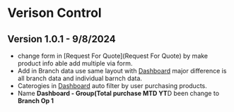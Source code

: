 # Verison Control
## Version 1.0.1 - 9/8/2024
- change form in [Request For Quote](Request For Quote) by make product info able add multiple via form.
- Add in Branch data use same layout with [Dashboard](dashboard) major difference is all branch data and individual barnch data.
- Caterogies in [Dashboard](dashboard) auto filter by user purchasing products.
- Name **Dashboard - Group(Total purchase MTD YT**D been change to **Branch Op 1**

